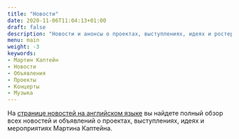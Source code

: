 ```yaml
---
title: "Новости"
date: 2020-11-06T11:04:13+01:00
draft: false
description: "Новости и анонсы о проектах, выступлениях, идеях и ростерах Мартина Каптейна. Сюда входят концерты и многое другое."
menu: main
weight: -3
keywords:
- Мартин Каптейн
- Новости
- Объявления
- Проекты
- Концерты
- Музыка
---
```


На <a href="/news/" hreflang="en">странице новостей на английском языке</a> вы найдете полный обзор всех новостей и объявлений о проектах, выступлениях, идеях и мероприятиях Мартина Каптейна.
